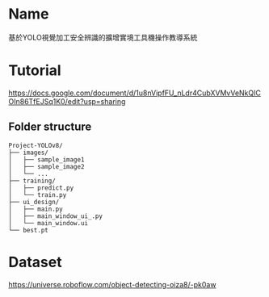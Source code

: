 # Name
基於YOLO視覺加工安全辨識的擴增實境工具機操作教導系統

# Tutorial
https://docs.google.com/document/d/1u8nVipfFU_nLdr4CubXVMvVeNkQICOIn86TfEJSq1K0/edit?usp=sharing

## Folder structure
```
Project-YOLOv8/
├── images/
│   ├── sample_image1
│   ├── sample_image2
│   └── ...
├── training/
│   ├── predict.py
│   └── train.py
├── ui_design/
│   ├── main.py
│   ├── main_window_ui_.py
│   └── main_window.ui
└── best.pt
```

# Dataset
https://universe.roboflow.com/object-detecting-oiza8/-pk0aw
